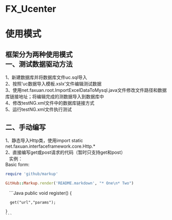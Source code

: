 # FX_Ucenter
使用模式
===
框架分为两种使用模式<br>
一、测试数据驱动方法
---
  1、新建数据库并将数据库文件uc.sql导入<br>
  2、按照‘uc数据导入模板.xslx’文件编辑测试数据<br>
  3、使用net.faxuan.root.ImportExcelDataToMysql.java文件修改文件路径和数据库链接地址；将编辑完成的测数据导入到数据库中<br>
  4、修改testNG.xml文件中的数据库链接方式<br>
  5、运行testNG.xml文件执行测试<br>
  
二、手动编写
---
  1、静态导入Http类，使用import static net.faxuan.interfaceframework.core.Http.*<br>
  2、直接编写get或post请求的代码（暂时只支持get和post）<br>
    实例：<br>
Basic form:

```ruby
require 'github/markup'

GitHub::Markup.render('README.markdown', "* One\n* Two")
```
    
    ```Java
    public void register() {
    
      get("url","params");
      
    }
    ```
